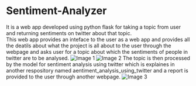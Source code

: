 # Sentiment-Analyzer
It is a web app developed using python flask for taking a topic from user and returning sentiments on twitter about that topic.  
This web app provides an inteface to the user as a web app and provides all the deatils about what the project is all about to the user through the webpage and asks user for a topic about which the sentiments of people in twitter are to be analysed.
![Image 1](images/Screenshot(8))
![Image 2](images/Screenshot(9))
The topic is then processed by the model for sentiment analysis using twitter which is explaines in another respository named aentiment_analysis_using_twitter and a report is provided to the user through another webpage.
![Image 3](images/Screenshot(10))
